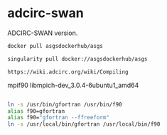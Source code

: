 # adcirc-swan

ADCIRC-SWAN version.

```bash
docker pull asgsdockerhub/asgs

singularity pull docker://asgsdockerhub/asgs
```

```
https://wiki.adcirc.org/wiki/Compiling
```

mpif90 libmpich-dev_3.0.4-6ubuntu1_amd64


```bash

ln -s /usr/bin/gfortran /usr/bin/f90
alias f90=gfortran
alias f90="gfortran --ffreeform"
ln -s /usr/local/bin/gfortran /usr/local/bin/f90

```
 